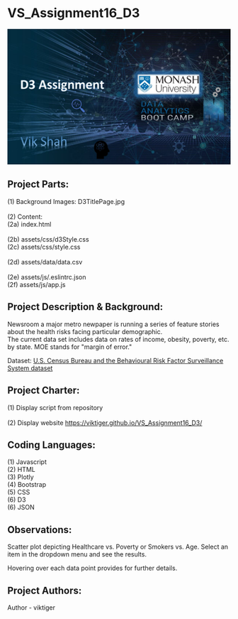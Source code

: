 # VS_Assignment16_D3

![D3TitlePage](D3TitlePage.JPG)

## **Project Parts:**
(1) Background Images: D3TitlePage.jpg\
\
(2) Content:\
(2a) index.html\
\
(2b) assets/css/d3Style.css\
(2c) assets/css/style.css\
\
(2d) assets/data/data.csv\
\
(2e) assets/js/.eslintrc.json\
(2f) assets/js/app.js

## **Project Description & Background:**
Newsroom a major metro newpaper is running a series of feature stories about the health risks facing particular demographic.
\
The current data set includes data on rates of income, obesity, poverty, etc. by state. MOE stands for "margin of error."

Dataset: [U.S. Census Bureau and the Behavioural Risk Factor Surveillance System dataset](https://factfinder.census.gov/faces/nav/jsf/pages/searchresults.xhtml)

## **Project Charter:**
(1) Display script from repository\
\
(2) Display website https://viktiger.github.io/VS_Assignment16_D3/

## **Coding Languages:**
(1) Javascript\
(2) HTML\
(3) Plotly\
(4) Bootstrap\
(5) CSS\
(6) D3\
(6) JSON

## **Observations:**
Scatter plot depicting Healthcare vs. Poverty or Smokers vs. Age. Select an item in the dropdown menu and see the results.

Hovering over each data point provides for further details.

## **Project Authors:**
Author - viktiger
